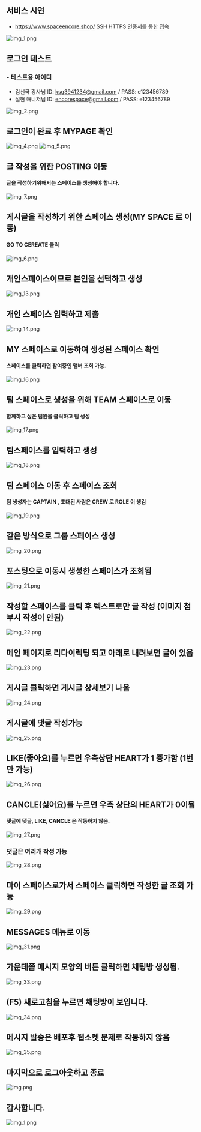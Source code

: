 ## 서비스 시연

* https://www.spaceencore.shop/  SSH HTTPS 인증서를 통한 접속

![img_1.png](img/img_1.png)


## 로그인 테스트 
### - 테스트용 아이디
- 김선국 강사님 ID: ksg3941234@gmail.com / PASS: e123456789
- 설현 매니저님 ID: encorespace@gmail.com / PASS: e123456789 


![img_2.png](img/img_2.png)



## 로그인이 완료 후 MYPAGE 확인

![img_4.png](img/img_4.png)
![img_5.png](img/img_5.png)



## 글 작성을 위한 POSTING 이동
#### 글을 작성하기위해서는 스페이스를 생성해야 합니다. 


![img_7.png](img/img_7.png)



## 게시글을 작성하기 위한 스페이스 생성(MY SPACE 로 이동) 
#### GO TO CEREATE 클릭

![img_6.png](img/img_6.png)


## 개인스페이스이므로 본인을 선택하고 생성
![img_13.png](img/img_13.png)


## 개인 스페이스 입력하고 제출
![img_14.png](img/img_14.png)


## MY 스페이스로 이동하여 생성된 스페이스 확인
#### 스페이스를 클릭하면 참여중인 맴버 조회 가능.
![img_16.png](img/img_16.png)




## 팀 스페이스로 생성을 위해 TEAM 스페이스로 이동
#### 함께하고 싶은 팀원을 클릭하고 팀 생성
![img_17.png](img/img_17.png)



## 팀스페이스를 입력하고 생성
![img_18.png](img/img_18.png)

## 팀 스페이스 이동 후 스페이스 조회
#### 팀 생성자는 CAPTAIN , 초대된 사람은 CREW 로 ROLE 이 생김
![img_19.png](img/img_19.png)


## 같은 방식으로 그룹 스페이스 생성
![img_20.png](img/img_20.png)


## 포스팅으로 이동시 생성한 스페이스가 조회됨
![img_21.png](img/img_21.png)

## 작성할 스페이스를 클릭 후 텍스트로만 글 작성 (이미지 첨부시 작성이 안됨)
![img_22.png](img/img_22.png)

## 메인 페이지로 리다이렉팅 되고 아래로 내려보면 글이 있음
![img_23.png](img/img_23.png)

## 게시글 클릭하면 게시글 상세보기 나옴
![img_24.png](img/img_24.png)


## 게시글에 댓글 작성가능
![img_25.png](img/img_25.png)


## LIKE(좋아요)를 누르면 우측상단 HEART가 1 증가함 (1번만 가능)
![img_26.png](img/img_26.png)


## CANCLE(싫어요)를 누르면 우측 상단의 HEART가 0이됨
#### 댓글에 댓글, LIKE, CANCLE 은 작동하지 않음.
![img_27.png](img/img_27.png)


### 댓글은 여러개 작성 가능
![img_28.png](img/img_28.png)


## 마이 스페이스로가서 스페이스 클릭하면 작성한 글 조회 가능
![img_29.png](img/img_29.png)


## MESSAGES 메뉴로 이동
![img_31.png](img/img_31.png)


## 가운데쯤 메시지 모양의 버튼 클릭하면 채팅방 생성됨.
![img_33.png](img/img_33.png)


## (F5) 새로고침을 누르면 채팅방이 보입니다.
![img_34.png](img/img_34.png)


## 메시지 발송은 배포후 웹소켓 문제로 작동하지 않음
![img_35.png](img/img_35.png)

## 마지막으로 로그아웃하고 종료
![img.png](img/img_36.png)


## 감사합니다. 
![img_1.png](img/img_37.png)